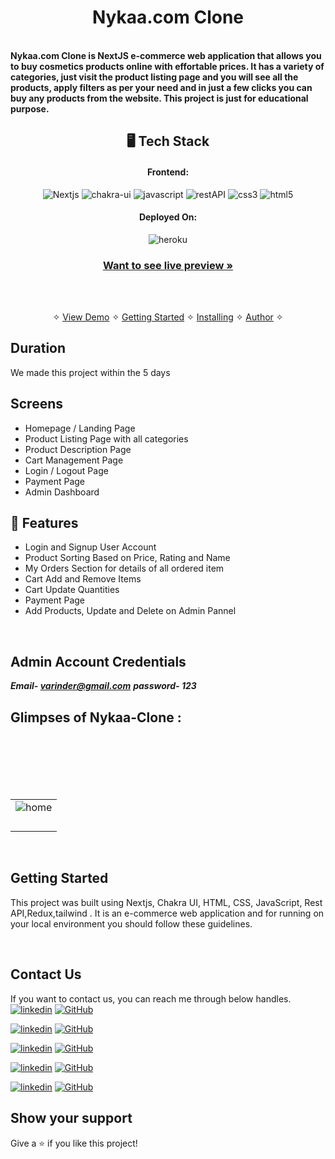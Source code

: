 
<h1 align="center">Nykaa.com Clone</h1>
<br />
<strong>Nykaa.com Clone is NextJS e-commerce web application that allows you to buy cosmetics products online with effortable prices. It has a variety of categories, just visit the product listing page and you will see all the products, apply filters as per your need and in just a few clicks you can buy any products from the website. This project is just for educational purpose.</strong>

<h2 align="center">🖥️ Tech Stack</h2>


<h4 align="center">Frontend:</h4>

<p align="center">
  <img src="https://img.shields.io/badge/Nextjs-20232A?style=for-the-badge&logo=react&logoColor=61DAFB" alt="Nextjs" />
  <img src="https://img.shields.io/badge/Chakra%20UI-3bc7bd?style=for-the-badge&logo=chakraui&logoColor=white" alt="chakra-ui" />
  <img src="https://img.shields.io/badge/JavaScript-323330?style=for-the-badge&logo=javascript&logoColor=F7DF1E" alt="javascript" />
  <img src="https://img.shields.io/badge/Rest_API-02303A?style=for-the-badge&logo=react-router&logoColor=white" alt="restAPI" />
  <img src="https://img.shields.io/badge/CSS3-1572B6?style=for-the-badge&logo=css3&logoColor=white" alt="css3" />
  <img src="https://img.shields.io/badge/HTML5-E34F26?style=for-the-badge&logo=html5&logoColor=white" alt="html5" />
</p>


<h4 align="center">Deployed On:</h4>

<p align="center">
  <img src="https://img.shields.io/badge/vercel-430098?style=for-the-badge&logo=vercel&logoColor=white" alt="heroku" />
</p>



<h3 align="center"><a href="https://secretive-form-5947-brar21-varinderbrar.vercel.app/"><strong>Want to see live preview »</strong></a></h3>
<br />
<p align="center">
  <br />&#10023;
  <a href="#Demo">View Demo</a> &#10023;
  <a href="#Getting-Started">Getting Started</a> &#10023; 
  <a href="#Install">Installing</a> &#10023;
  <a href="#Contact Us">Author</a> &#10023;
</p>



## Duration 
We made this project within the 5 days
<br />

## Screens 
- Homepage / Landing Page
- Product Listing Page with all categories
- Product Description Page
- Cart Management Page
- Login / Logout Page
- Payment Page
- Admin Dashboard 


## 🚀 Features
- Login and Signup User Account
- Product Sorting Based on Price, Rating and Name
- My Orders Section for details of all ordered item
- Cart Add and Remove Items 
- Cart Update Quantities 
- Payment Page
- Add Products, Update and Delete on Admin Pannel
<br />

## Admin Account Credentials
 ***Email- varinder@gmail.com***
 ***password- 123***

## Glimpses of Nykaa-Clone :
<table>
  <tr>
    <td><img src="https://i.ibb.co/CQk0R2T/nykaa.png"  alt="home" /></td>
  </tr>
  <br/>
  <tr>
    <td><img src="https://i.ibb.co/JCPsB54/nykaa2.png"  alt="" /></td>
  </tr>
  <br/>
  <tr>
    <td><img src="https://i.ibb.co/fNTNsNJ/nykaa3.png"  alt="" /></td>
  </tr>
  <br/>
   <tr>
    <td><img src="https://i.ibb.co/JChmGKf/nykaa4.png"   alt="" /></td>
  </tr>
  <br/>
   <tr>
    <td><img src="https://i.ibb.co/WK7FsMF/nykaa7.png"   alt="" /></td>
  </tr>
  <br/>

</table>

<br />



## Getting Started

This project was built using Nextjs, Chakra UI, HTML, CSS, JavaScript, Rest API,Redux,tailwind . It is an e-commerce web application and for running on your local environment you should follow these guidelines.


<br />

## Contact Us

If you want to contact us, you can reach me through below handles. <br />
[![linkedin](https://img.shields.io/badge/Ankit_Chauhan-0077B5?style=for-the-badge&logo=linkedin&logoColor=white)](https://www.linkedin.com/in/ankit-chauhan-8a1b13232/)
[![GitHub](https://img.shields.io/badge/Ankit_Chauhan-0077B5?style=for-the-badge&logo=Github&logoColor=white)](https://github.com/ankitraju123)

[![linkedin](https://img.shields.io/badge/Giri_Reddy-0077B5?style=for-the-badge&logo=linkedin&logoColor=white)](https://www.linkedin.com/in/giri-reddy-geralt/)
[![GitHub](https://img.shields.io/badge/Giri_Reddy-0077B5?style=for-the-badge&logo=Github&logoColor=white)](https://github.com/geraltyen)

[![linkedin](https://img.shields.io/badge/Pujarini_Sahu-0077B5?style=for-the-badge&logo=linkedin&logoColor=white)](https://www.linkedin.com/in/pujarini-sahoo/)
[![GitHub](https://img.shields.io/badge/Pujarini_Sahu-0077B5?style=for-the-badge&logo=Github&logoColor=white)](https://github.com/puja2795)

[![linkedin](https://img.shields.io/badge/varinder-brar-0077B5?style=for-the-badge&logo=linkedin&logoColor=white)](https://www.linkedin.com/in/varinder-brar/)
[![GitHub](https://img.shields.io/badge/varinder-brar-0077B5?style=for-the-badge&logo=Github&logoColor=white)](https://github.com/Brar21)

[![linkedin](https://img.shields.io/badge/Muhammed-Sadique-0077B5?style=for-the-badge&logo=linkedin&logoColor=white)](https://www.linkedin.com/in/muhammed-sadique-064385230/)
[![GitHub](https://img.shields.io/badge/Muhammed-Sadique-0077B5?style=for-the-badge&logo=Github&logoColor=white)](https://github.com/mhdsadique)





## Show your support

Give a ⭐️ if you like this project!



